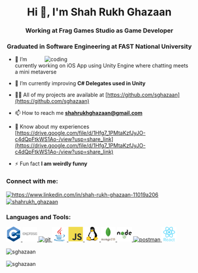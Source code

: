 

<h1 align="center">Hi 👋, I'm Shah Rukh Ghazaan</h1>
<h3 align="center">Working at Frag Games Studio as Game Developer</h3>
<h3 align="center">Graduated in Software Engineering at FAST National University</h3>
<img align="right" alt="coding" width="400" src="https://user-images.githubusercontent.com/55389276/140866485-8fb1c876-9a8f-4d6a-98dc-08c4981eaf70.gif">


- 🔭 I’m currently working on iOS App using Unity Engine where chatting meets a mini metaverse

- 🌱 I’m currently improving **C# Delegates used in Unity**

- 👨‍💻 All of my projects are available at [https://github.com/sghazaan](https://github.com/sghazaan)

- 📫 How to reach me **shahrukhghazaan@gmail.com**

- 📄 Know about my experiences [https://drive.google.com/file/d/1Hfg7_1PMtaKzfJyJO-c4dQpFtkWS1Ao-/view?usp=share_link](https://drive.google.com/file/d/1Hfg7_1PMtaKzfJyJO-c4dQpFtkWS1Ao-/view?usp=share_link)

- ⚡ Fun fact **I am weirdly funny**

<h3 align="left">Connect with me:</h3>
<p align="left">
<a href="https://linkedin.com/in/https://www.linkedin.com/in/shah-rukh-ghazaan-11019a206" target="blank"><img align="center" src="https://raw.githubusercontent.com/rahuldkjain/github-profile-readme-generator/master/src/images/icons/Social/linked-in-alt.svg" alt="https://www.linkedin.com/in/shah-rukh-ghazaan-11019a206" height="30" width="40" /></a>
<a href="https://instagram.com/shahrukh_ghazaan" target="blank"><img align="center" src="https://raw.githubusercontent.com/rahuldkjain/github-profile-readme-generator/master/src/images/icons/Social/instagram.svg" alt="shahrukh_ghazaan" height="30" width="40" /></a>
</p>

<h3 align="left">Languages and Tools:</h3>
<p align="left"> <a href="https://www.w3schools.com/cpp/" target="_blank" rel="noreferrer"> <img src="https://raw.githubusercontent.com/devicons/devicon/master/icons/cplusplus/cplusplus-original.svg" alt="cplusplus" width="40" height="40"/> </a> <a href="https://expressjs.com" target="_blank" rel="noreferrer"> <img src="https://raw.githubusercontent.com/devicons/devicon/master/icons/express/express-original-wordmark.svg" alt="express" width="40" height="40"/> </a> <a href="https://git-scm.com/" target="_blank" rel="noreferrer"> <img src="https://www.vectorlogo.zone/logos/git-scm/git-scm-icon.svg" alt="git" width="40" height="40"/> </a> <a href="https://www.java.com" target="_blank" rel="noreferrer"> <img src="https://raw.githubusercontent.com/devicons/devicon/master/icons/java/java-original.svg" alt="java" width="40" height="40"/> </a> <a href="https://developer.mozilla.org/en-US/docs/Web/JavaScript" target="_blank" rel="noreferrer"> <img src="https://raw.githubusercontent.com/devicons/devicon/master/icons/javascript/javascript-original.svg" alt="javascript" width="40" height="40"/> </a> <a href="https://www.linux.org/" target="_blank" rel="noreferrer"> <img src="https://raw.githubusercontent.com/devicons/devicon/master/icons/linux/linux-original.svg" alt="linux" width="40" height="40"/> </a> <a href="https://www.mongodb.com/" target="_blank" rel="noreferrer"> <img src="https://raw.githubusercontent.com/devicons/devicon/master/icons/mongodb/mongodb-original-wordmark.svg" alt="mongodb" width="40" height="40"/> </a> <a href="https://nodejs.org" target="_blank" rel="noreferrer"> <img src="https://raw.githubusercontent.com/devicons/devicon/master/icons/nodejs/nodejs-original-wordmark.svg" alt="nodejs" width="40" height="40"/> </a> <a href="https://postman.com" target="_blank" rel="noreferrer"> <img src="https://www.vectorlogo.zone/logos/getpostman/getpostman-icon.svg" alt="postman" width="40" height="40"/> </a> <a href="https://reactjs.org/" target="_blank" rel="noreferrer"> <img src="https://raw.githubusercontent.com/devicons/devicon/master/icons/react/react-original-wordmark.svg" alt="react" width="40" height="40"/> </a> </p>

<p><img align="center" src="https://github-readme-stats.vercel.app/api/top-langs?username=sghazaan&show_icons=true&locale=en&layout=compact" alt="sghazaan" /></p>

<p><img align="center" src="https://github-readme-streak-stats.herokuapp.com/?user=sghazaan&" alt="sghazaan" /></p>
